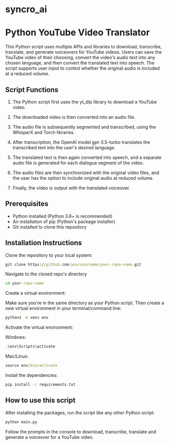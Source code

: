 # syncro_ai

# Python YouTube Video Translator

This Python script uses multiple APIs and libraries to download, transcribe, translate, and generate voiceovers for YouTube videos. Users can save the YouTube video of their choosing, convert the video's audio text into any chosen language, and then convert the translated text into speech. The script supports user input to control whether the original audio is included at a reduced volume.

## Script Functions

1. The Python script first uses the yt_dlp library to download a YouTube video.

2. The downloaded video is then converted into an audio file.

3. The audio file is subsequently segmented and transcribed, using the WhisperX and Torch libraries.

4. After transcription, the OpenAI model gpt-3.5-turbo translates the transcribed text into the user's desired language.

5. The translated text is then again converted into speech, and a separate audio file is generated for each dialogue segment of the video.

6. The audio files are then synchronized with the original video files, and the user has the option to include original audio at reduced volume.

7. Finally, the video is output with the translated voiceover.

## Prerequisites 

* Python installed (Python 3.8+ is recommended)
* An installation of pip (Python's package installer)
* Git installed to clone this repository

## Installation Instructions

Clone the repository to your local system:

```cmd
git clone https://github.com/yourusername/your-repo-name.git
```
Navigate to the cloned repo's directory

```cmd
cd your-repo-name
```
Create a virtual environment:

Make sure you're in the same directory as your Python script. Then create a new virtual environment in your terminal/command line:

```cmd
python3 -m venv env
```

Activate the virtual environment:

Windows:
```cmd
.\env\Scripts\activate
```
Mac/Linux:
```cmd
source env/bin/activate
```
Install the dependencies:

```cmd
pip install -r requirements.txt
```

## How to use this script
After installing the packages, run the script like any other Python script:

```cmd
python main.py
```

Follow the prompts in the console to download, transcribe, translate and generate a voiceover for a YouTube video.
